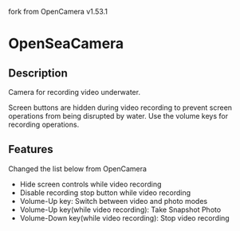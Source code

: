 fork from OpenCamera v1.53.1

# OpenSeaCamera

## Description
Camera for recording video underwater.

Screen buttons are hidden during video recording to prevent screen operations from being disrupted by water.
Use the volume keys for recording operations.

## Features
Changed the list below from OpenCamera
* Hide screen controls while video recording
* Disable recording stop button while video recording
* Volume-Up key: Switch between video and photo modes
* Volume-Up key(while video recording): Take Snapshot Photo
* Volume-Down key(while video recording): Stop video recording
